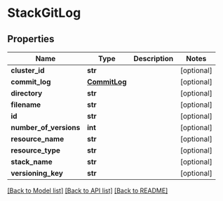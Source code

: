 # StackGitLog

## Properties
Name | Type | Description | Notes
------------ | ------------- | ------------- | -------------
**cluster_id** | **str** |  | [optional] 
**commit_log** | [**CommitLog**](CommitLog.md) |  | [optional] 
**directory** | **str** |  | [optional] 
**filename** | **str** |  | [optional] 
**id** | **str** |  | [optional] 
**number_of_versions** | **int** |  | [optional] 
**resource_name** | **str** |  | [optional] 
**resource_type** | **str** |  | [optional] 
**stack_name** | **str** |  | [optional] 
**versioning_key** | **str** |  | [optional] 

[[Back to Model list]](../README.md#documentation-for-models) [[Back to API list]](../README.md#documentation-for-api-endpoints) [[Back to README]](../README.md)


